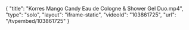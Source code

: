 {
    "title": "Korres Mango Candy Eau de Cologne &amp; Shower Gel  Duo.mp4",
    "type": "solo",
    "layout": "iframe-static",
    "videoId": "103861725",
    "url": "\/tvpembed\/103861725"
}